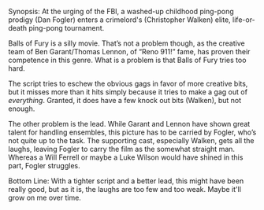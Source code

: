 Synopsis: At the urging of the FBI, a washed-up childhood ping-pong prodigy (Dan Fogler) enters a crimelord's (Christopher Walken) elite, life-or-death ping-pong tournament.

Balls of Fury is a silly movie.  That’s not a problem though, as the creative team of Ben Garant/Thomas Lennon, of “Reno 911!” fame, has proven their competence in this genre.  What is a problem is that Balls of Fury tries too hard.

The script tries to eschew the obvious gags in favor of more creative bits, but it misses more than it hits simply because it tries to make a gag out of <em>everything</em>. Granted, it does have a few knock out bits (Walken), but not enough.

The other problem is the lead. While Garant and Lennon have shown great talent for handling ensembles, this picture has to be carried by Fogler, who’s not quite up to the task.  The supporting cast, especially Walken, gets all the laughs, leaving Fogler to carry the film as the somewhat straight man.  Whereas a Will Ferrell or maybe a Luke Wilson would have shined in this part, Fogler struggles.

Bottom Line: With a tighter script and a better lead, this might have been really good, but as it is, the laughs are too few and too weak. Maybe it'll grow on me over time.
